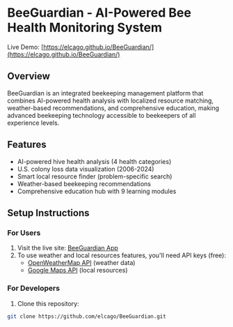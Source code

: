 # BeeGuardian - AI-Powered Bee Health Monitoring System

Live Demo: [https://elcago.github.io/BeeGuardian/](https://elcago.github.io/BeeGuardian/)

## Overview
BeeGuardian is an integrated beekeeping management platform that combines AI-powered health analysis with localized resource matching, weather-based recommendations, and comprehensive education, making advanced beekeeping technology accessible to beekeepers of all experience levels.

## Features
- AI-powered hive health analysis (4 health categories)
- U.S. colony loss data visualization (2006-2024)
- Smart local resource finder (problem-specific search)
- Weather-based beekeeping recommendations
- Comprehensive education hub with 9 learning modules

## Setup Instructions

### For Users
1. Visit the live site: [BeeGuardian App](https://elcago.github.io/BeeGuardian/)
2. To use weather and local resources features, you'll need API keys (free):
   - [OpenWeatherMap API](https://openweathermap.org/api) (weather data)
   - [Google Maps API](https://developers.google.com/maps/documentation/javascript/get-api-key) (local resources)

### For Developers
1. Clone this repository:
```bash
git clone https://github.com/elcago/BeeGuardian.git
